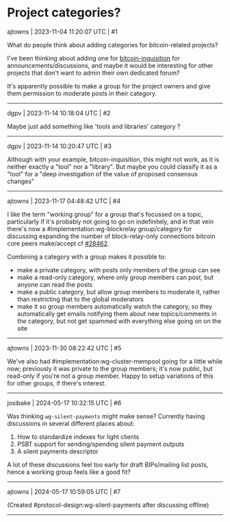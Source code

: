 # Project categories?

ajtowns | 2023-11-04 11:20:07 UTC | #1

What do people think about adding categories for bitcoin-related projects?

I've been thinking about adding one for [bitcoin-inquisition](https://github.com/bitcoin-inquisition/bitcoin/wiki) for announcements/discussions, and maybe it would be interesting for other projects that don't want to admin their own dedicated forum?

It's apparently possible to make a group for the project owners and give them permission to moderate posts in their category.

-------------------------

dgpv | 2023-11-14 10:18:04 UTC | #2

Maybe just add something like 'tools and libraries' category ?

-------------------------

dgpv | 2023-11-14 10:20:47 UTC | #3

Although with your example, bitcoin-inquisition, this might not work, as it is neither exactly a "tool" nor a "library". But maybe you could classify it as a "tool" for a "deep investigation of the value of proposed consensus changes"

-------------------------

ajtowns | 2023-11-17 04:48:42 UTC | #4

I like the term "working group" for a group that's focussed on a topic, particularly if it's probably not going to go on indefinitely, and in that vein there's now a #implementation:wg-blockrelay group/category for discussing expanding the number of block-relay-only connections bitcoin core peers make/accept cf [#28462](https://github.com/bitcoin/bitcoin/issues/28462).

Combining a category with a group makes it possible to:
 * make a private category, with posts only members of the group can see
 * make a read-only category, where only group members can post, but anyone can read the posts
 * make a public category, but allow group members to moderate it, rather than restricting that to the global moderators
 * make it so group members automatically watch the category, so they automatically get emails notifying them about new topics/comments in the category, but not get spammed with everything else going on on the site

-------------------------

ajtowns | 2023-11-30 08:22:42 UTC | #5

We've also had #implementation:wg-cluster-mempool going for a little while now; previously it was private to the group members; it's now public, but read-only if you're not a group member. Happy to setup variations of this for other groups, if there's interest.

-------------------------

josibake | 2024-05-17 10:32:15 UTC | #6

Was thinking `wg-silent-payments` might make sense? Currently having discussions in several different places about:

1. How to standardize indexes for light clients
2. PSBT support for sending/spending silent payment outputs
3. A silent payments descriptor

A lot of these discussions feel too early for draft BIPs/mailing list posts, hence a working group feels like a good fit?

-------------------------

ajtowns | 2024-05-17 10:59:05 UTC | #7

(Created #protocol-design:wg-silent-payments after discussing offline)

-------------------------

